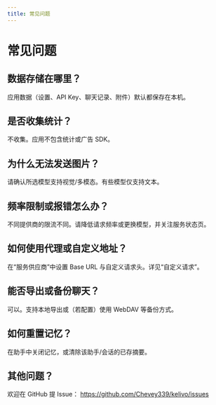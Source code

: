 ```yaml
---
title: 常见问题
---
```


# 常见问题

## 数据存储在哪里？
应用数据（设置、API Key、聊天记录、附件）默认都保存在本机。

## 是否收集统计？
不收集。应用不包含统计或广告 SDK。

## 为什么无法发送图片？
请确认所选模型支持视觉/多模态。有些模型仅支持文本。

## 频率限制或报错怎么办？
不同提供商的限流不同。请降低请求频率或更换模型，并关注服务状态页。

## 如何使用代理或自定义地址？
在“服务供应商”中设置 Base URL 与自定义请求头。详见“自定义请求”。

## 能否导出或备份聊天？
可以。支持本地导出或（若配置）使用 WebDAV 等备份方式。

## 如何重置记忆？
在助手中关闭记忆，或清除该助手/会话的已存摘要。

## 其他问题？
欢迎在 GitHub 提 Issue： https://github.com/Chevey339/kelivo/issues

